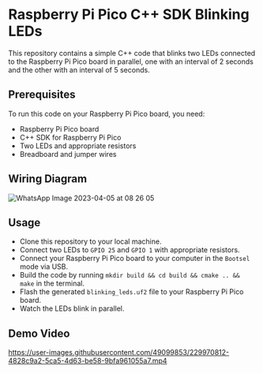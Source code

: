 # Raspberry Pi Pico C++ SDK Blinking LEDs
This repository contains a simple C++ code that blinks two LEDs connected to the Raspberry Pi Pico board in parallel, one with an interval of 2 seconds and the other with an interval of 5 seconds.

## Prerequisites
To run this code on your Raspberry Pi Pico board, you need:

- Raspberry Pi Pico board
- C++ SDK for Raspberry Pi Pico
- Two LEDs and appropriate resistors
- Breadboard and jumper wires
## Wiring Diagram

![WhatsApp Image 2023-04-05 at 08 26 05](https://user-images.githubusercontent.com/49099853/229969767-664f8f8c-4248-4f0f-9ef4-6d8b37acef42.jpg)


## Usage
- Clone this repository to your local machine.
- Connect two LEDs to ` GPIO 25 ` and ` GPIO 1 ` with appropriate resistors.
- Connect your Raspberry Pi Pico board to your computer in the ` Bootsel ` mode via USB.
- Build the code by running ` mkdir build && cd build && cmake .. && make ` in the terminal.
- Flash the generated ` blinking_leds.uf2 ` file to your Raspberry Pi Pico board.
- Watch the LEDs blink in parallel.
## Demo Video


https://user-images.githubusercontent.com/49099853/229970812-4828c9a2-5ca5-4d63-be58-9bfa961055a7.mp4

